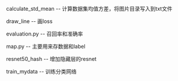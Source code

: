 calculate_std_mean -- 计算数据集均值方差，将图片目录写入到txt文件

draw_line -- 画loss

evaluation.py -- 召回率和准确率

map.py   -- 主要用来存数据和label

resnet50_hash -- 增加隐藏层的resnet

train_mydata -- 训练分类网络